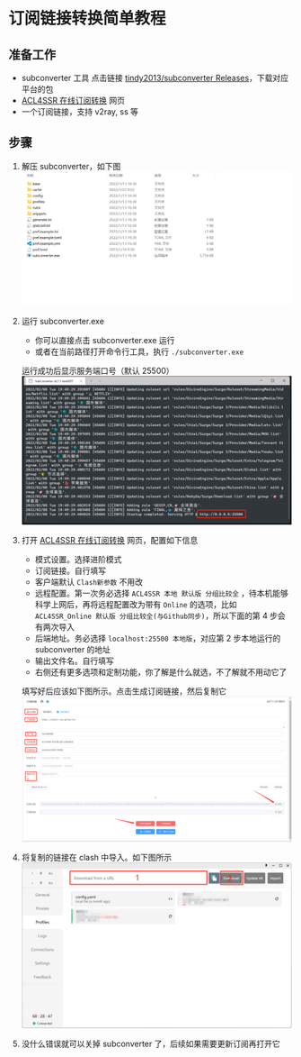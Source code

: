 # 订阅链接转换简单教程

## 准备工作

- subconverter 工具
  点击链接 [tindy2013/subconverter Releases](https://github.com/tindy2013/subconverter/releases)，下载对应平台的包
- [ACL4SSR 在线订阅转换](https://acl4ssr-sub.github.io/) 网页
- 一个订阅链接，支持 v2ray, ss 等

## 步骤

1. 解压 subconverter，如下图
   ![subconvert](./resources/subconvert.png)
2. 运行 subconverter.exe

   - 你可以直接点击 subconverter.exe 运行
   - 或者在当前路径打开命令行工具，执行 `./subconverter.exe`

   运行成功后显示服务端口号（默认 25500）
   ![subconvert-01](./resources/subconvert-01.png)

3. 打开 [ACL4SSR 在线订阅转换](https://acl4ssr-sub.github.io/) 网页，配置如下信息

   - 模式设置。选择进阶模式
   - 订阅链接。自行填写
   - 客户端默认 `Clash新参数` 不用改
   - 远程配置。第一次务必选择 `ACL4SSR 本地 默认版 分组比较全` ，待本机能够科学上网后，再将远程配置改为带有 `Online` 的选项，比如 `ACL4SSR_Online 默认版 分组比较全(与Github同步)`，所以下面的第 4 步会有两次导入
   - 后端地址。务必选择 `localhost:25500 本地版`，对应第 2 步本地运行的 subconverter 的地址
   - 输出文件名。自行填写
   - 右侧还有更多选项和定制功能，你了解是什么就选，不了解就不用动它了

   填写好后应该如下图所示。点击生成订阅链接，然后复制它
   ![config](./resources/config.png)

4. 将复制的链接在 clash 中导入。如下图所示
   ![clash-import](./resources/clash-import.png)

5. 没什么错误就可以关掉 subconverter 了，后续如果需要更新订阅再打开它
